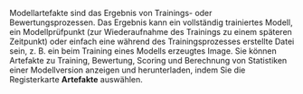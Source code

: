 Modellartefakte sind das Ergebnis von Trainings- oder Bewertungsprozessen. Das Ergebnis kann ein vollständig trainiertes Modell, ein Modellprüfpunkt (zur Wiederaufnahme des Trainings zu einem späteren Zeitpunkt) oder einfach eine während des Trainingsprozesses erstellte Datei sein, z. B. ein beim Training eines Modells erzeugtes Image. Sie können Artefakte zu Training, Bewertung, Scoring und Berechnung von Statistiken einer Modellversion anzeigen und herunterladen, indem Sie die Registerkarte **Artefakte** auswählen.

